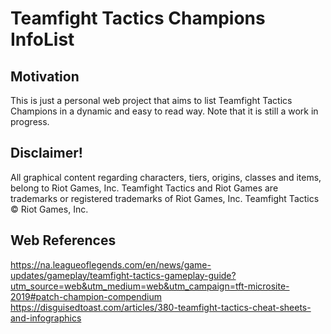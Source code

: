 # Teamfight Tactics Champions InfoList
## Motivation
This is just a personal web project that aims to list Teamfight Tactics Champions in a dynamic and easy to read way.
Note that it is still a work in progress.

## Disclaimer!
All graphical content regarding characters, tiers, origins, classes and items, belong to Riot Games, Inc.
Teamfight Tactics and Riot Games are trademarks or registered trademarks of Riot Games, Inc. Teamfight Tactics © Riot Games, Inc.

## Web References
https://na.leagueoflegends.com/en/news/game-updates/gameplay/teamfight-tactics-gameplay-guide?utm_source=web&utm_medium=web&utm_campaign=tft-microsite-2019#patch-champion-compendium
https://disguisedtoast.com/articles/380-teamfight-tactics-cheat-sheets-and-infographics
